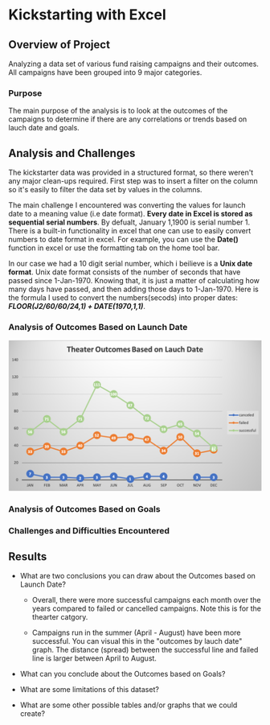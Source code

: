 # Kickstarting with Excel

## Overview of Project
 Analyzing a data set of various fund raising campaigns and their outcomes. All campaigns have been grouped into 9 major categories.

### Purpose
The main purpose of the analysis is to look at the outcomes of the campaigns to determine if there are any correlations or trends based on lauch date and goals. 

## Analysis and Challenges
The kickstarter data was provided in a structured format, so there weren't any major clean-ups required. First step was to insert a filter on the column so it's easily to filter the data set by values in the columns. 

The main challenge I encountered was converting the values for launch date to a meaning value (i.e date format). **Every date in Excel is stored as sequential serial numbers**. By defualt, January 1,1900 is serial number 1. There is a built-in functionality in excel that one can use to easily convert numbers to date format in excel. For example, you can use the **Date()** function in excel or use the formatting tab on the home tool bar. 

In our case we had a 10 digit serial number, which i beilieve is a **Unix date format**. Unix date format consists of the number of seconds that have passed since 1-Jan-1970. Knowing that, it is just a matter of calculating how many days have passed, and then adding those days to 1-Jan-1970. Here is the formula I used to convert the numbers(secods) into proper dates: ***FLOOR(J2/60/60/24,1) + DATE(1970,1,1)***.


### Analysis of Outcomes Based on Launch Date
  ![Outcome based on Launch Date](https://github.com/Akin-Olusuyi/kickstarter-analysis/blob/main/Theater_Outcomes_vs_Launch.png)
     
### Analysis of Outcomes Based on Goals


### Challenges and Difficulties Encountered

## Results

- What are two conclusions you can draw about the Outcomes based on Launch Date?
   - Overall, there were more successful campaigns each month over the years compared to failed or  cancelled campaigns. Note this is for the thearter catgory. 

   - Campaigns run in the summer (April - August) have been more successful. You can visual this in the "outcomes by lauch date" graph. The distance (spread)      between the successful line and failed line is larger between April to August. 

- What can you conclude about the Outcomes based on Goals?

- What are some limitations of this dataset?

- What are some other possible tables and/or graphs that we could create?

